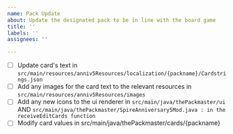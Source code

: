 ```yaml
---
name: Pack Update
about: Update the designated pack to be in line with the board game
title: ''
labels: ''
assignees: ''

---
```


- [ ] Update card's text in `src/main/resources/anniv5Resources/localization/{packname}/Cardstrings.json`
- [ ] Add any images for the card text to the relevant resources in `src/main/resources/anniv5Resources/images`
- [ ] Add any new icons to the ui renderer in `src/main/java/thePackmaster/ui` AND `src/main/java/thePackmaster/SpireAnniversary5Mod.java : in the receiveEditCards function`
- [ ] Modify card values in src/main/java/thePackmaster/cards/{packname}
